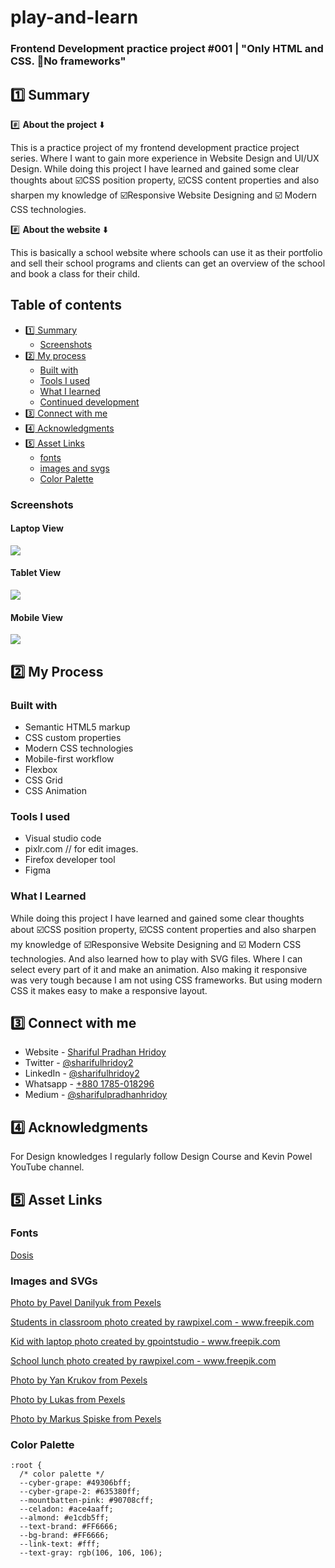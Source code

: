 # play-and-learn
### Frontend Development practice project #001 | "Only HTML and CSS. :no_entry_sign:No frameworks"

## :one: Summary

:hash: **About the project** :arrow_down:

This is a practice project of my frontend development practice project series. Where I want to gain more experience in Website Design and UI/UX Design. While doing this project I have learned and gained some clear thoughts about :ballot_box_with_check:CSS position property, :ballot_box_with_check:CSS content properties and also sharpen my knowledge of :ballot_box_with_check:Responsive Website Designing and :ballot_box_with_check: Modern CSS technologies.

:hash: **About the website** :arrow_down:

This is basically a school website where schools can use it as their portfolio and sell their school programs and clients can get an overview of the school and book a class for their child.

## Table of contents

- [:one: Summary](#summary)
  - [Screenshots](#screenshots)
- [:two: My process](#my-process)
  - [Built with](#built-with)
  - [Tools I used](#tools-i-used)
  - [What I learned](#what-i-learned)
  - [Continued development](#continued-development)
- [:three: Connect with me](#connect-with-me)
- [:four: Acknowledgments](#acknowledgments)
- [:five: Asset Links](#asset-links)
    - [fonts](#fonts)
    - [images and svgs](#images-and-svgs)
    - [Color Palette](#color-palette)

### Screenshots

#### Laptop View
![](./screenshot.jpg)
#### Tablet View
![](./screenshot.jpg)
#### Mobile View
![](./screenshot.jpg)




## :two: My Process

### Built with
- Semantic HTML5 markup
- CSS custom properties
- Modern CSS technologies
- Mobile-first workflow
- Flexbox
- CSS Grid
- CSS Animation

### Tools I used
- Visual studio code
- pixlr.com // for edit images.
- Firefox developer tool
- Figma

### What I Learned
While doing this project I have learned and gained some clear thoughts about :ballot_box_with_check:CSS position property, :ballot_box_with_check:CSS content properties and also sharpen my knowledge of :ballot_box_with_check:Responsive Website Designing and :ballot_box_with_check: Modern CSS technologies. And also learned how to play with SVG files. Where I can select every part of it and make an animation. Also making it responsive was very tough because I am not using CSS frameworks. But using modern CSS it makes easy to make a responsive layout.

## :three: Connect with me

- Website - [Shariful Pradhan Hridoy](https://shariful-pradhan-hridoy.netlify.com/)
- Twitter - [@sharifulhridoy2](https://twitter.com/SharifulHridoy2)
- LinkedIn - [@sharifulhridoy2](https://www.linkedin.com/in/sharifulhridoy2/)
- Whatsapp - [+880 1785-018296](https://wa.me/8801785018296)
- Medium - [@sharifulpradhanhridoy](https://sharifulpradhanhridoy.medium.com/)

## :four: Acknowledgments
For Design knowledges I regularly follow Design Course and Kevin Powel YouTube channel.

## :five: Asset Links

### Fonts
<a href="https://fonts.googleapis.com/css2?family=Dosis:wght@400;600&family=Grand+Hotel&display=swap">Dosis</a>

### Images and SVGs

<a href='https://www.pexels.com/photo/girl-holding-a-placard-8422001/'>Photo by Pavel Danilyuk from Pexels</a>

<a href="https://www.freepik.com/photos/students-classroom">Students in classroom photo created by rawpixel.com - www.freepik.com</a>

<a href='https://www.freepik.com/photos/kid-with-laptop'>Kid with laptop photo created by gpointstudio - www.freepik.com</a>

<a href='https://www.freepik.com/photos/school-lunch'>School lunch photo created by rawpixel.com - www.freepik.com</a>

<a href='https://www.pexels.com/photo/children-painting-with-water-colors-8612967/'>Photo by Yan Krukov from Pexels</a>

<a href='https://www.pexels.com/photo/children-s-team-building-on-green-grassland-296301/'>Photo by Lukas from Pexels</a>

<a href='https://www.pexels.com/photo/person-holding-yellow-and-pink-lego-blocks-298825/'>Photo by Markus Spiske from Pexels</a>

### Color Palette
```
:root {
  /* color palette */
  --cyber-grape: #49306bff;
  --cyber-grape-2: #635380ff;
  --mountbatten-pink: #90708cff;
  --celadon: #ace4aaff;
  --almond: #e1cdb5ff;
  --text-brand: #FF6666;
  --bg-brand: #FF6666;
  --link-text: #fff;
  --text-gray: rgb(106, 106, 106);
```
